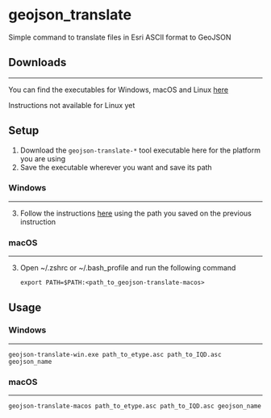 # geojson_translate

Simple command to translate files in Esri ASCII format to GeoJSON

## Downloads

---

You can find the executables for Windows, macOS and Linux [here](https://github.com/vicenteCancioCanas/geojson_translate/tree/master/distribution)

Instructions not available for Linux yet

## Setup

1. Download the `geojson-translate-*` tool executable here for the platform you are using
2. Save the executable wherever you want and save its path

### Windows

---

3. Follow the instructions [here](https://docs.alfresco.com/4.2/tasks/fot-addpath.html) using the path you saved on the previous instruction

### macOS

---

3.  Open ~/.zshrc or ~/.bash_profile and run the following command

        export PATH=$PATH:<path_to_geojson-translate-macos>

## Usage

### Windows

---

    geojson-translate-win.exe path_to_etype.asc path_to_IQD.asc geojson_name

### macOS

---

    geojson-translate-macos path_to_etype.asc path_to_IQD.asc geojson_name
